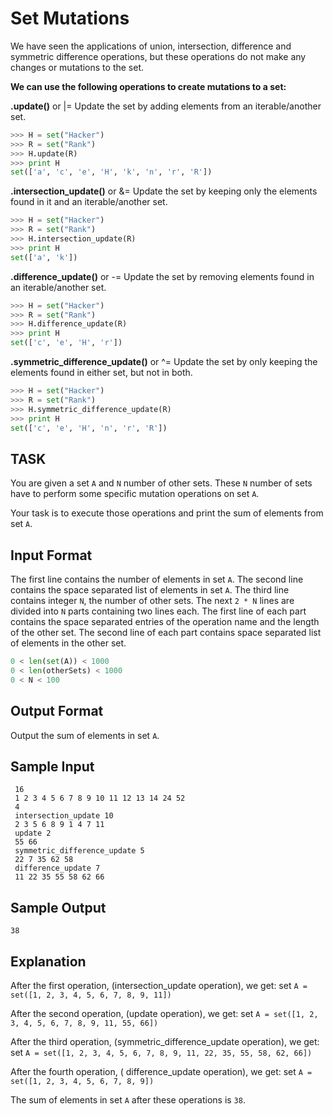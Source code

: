 # Set Mutations

We have seen the applications of union, intersection, difference and symmetric difference operations, but these operations do not make any changes or mutations to the set.

**We can use the following operations to create mutations to a set:**

**.update()** or |=
Update the set by adding elements from an iterable/another set.
```py
>>> H = set("Hacker")
>>> R = set("Rank")
>>> H.update(R)
>>> print H
set(['a', 'c', 'e', 'H', 'k', 'n', 'r', 'R'])
```

**.intersection_update()** or &=
Update the set by keeping only the elements found in it and an iterable/another set.
```py
>>> H = set("Hacker")
>>> R = set("Rank")
>>> H.intersection_update(R)
>>> print H
set(['a', 'k'])
```

**.difference_update()** or -=
Update the set by removing elements found in an iterable/another set.
```py
>>> H = set("Hacker")
>>> R = set("Rank")
>>> H.difference_update(R)
>>> print H
set(['c', 'e', 'H', 'r'])
```

**.symmetric_difference_update()** or ^=
Update the set by only keeping the elements found in either set, but not in both.
```py
>>> H = set("Hacker")
>>> R = set("Rank")
>>> H.symmetric_difference_update(R)
>>> print H
set(['c', 'e', 'H', 'n', 'r', 'R'])
```

## TASK
You are given a set `A` and `N` number of other sets. These `N` number of sets have to perform some specific mutation operations on set `A`.

Your task is to execute those operations and print the sum of elements from set `A`.

## Input Format

The first line contains the number of elements in set `A`.
The second line contains the space separated list of elements in set `A`.
The third line contains integer `N`, the number of other sets.
The next `2 * N` lines are divided into `N` parts containing two lines each.
The first line of each part contains the space separated entries of the operation name and the length of the other set.
The second line of each part contains space separated list of elements in the other set.
```py
0 < len(set(A)) < 1000
0 < len(otherSets) < 1000
0 < N < 100
```

## Output Format

Output the sum of elements in set `A`.

## Sample Input
```
 16
 1 2 3 4 5 6 7 8 9 10 11 12 13 14 24 52
 4
 intersection_update 10
 2 3 5 6 8 9 1 4 7 11
 update 2
 55 66
 symmetric_difference_update 5
 22 7 35 62 58
 difference_update 7
 11 22 35 55 58 62 66
```

## Sample Output
```
38
```

## Explanation

After the first operation, (intersection_update operation), we get:
set `A = set([1, 2, 3, 4, 5, 6, 7, 8, 9, 11])`

After the second operation, (update operation), we get:
set `A = set([1, 2, 3, 4, 5, 6, 7, 8, 9, 11, 55, 66])`

After the third operation, (symmetric_difference_update operation), we get:
set `A = set([1, 2, 3, 4, 5, 6, 7, 8, 9, 11, 22, 35, 55, 58, 62, 66])`

After the fourth operation, ( difference_update operation), we get:
set `A = set([1, 2, 3, 4, 5, 6, 7, 8, 9])`

The sum of elements in set `A` after these operations is `38`.